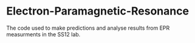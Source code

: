 # Electron-Paramagnetic-Resonance
The code used to make predictions and analyse results from EPR measurments in the SS12 lab.
